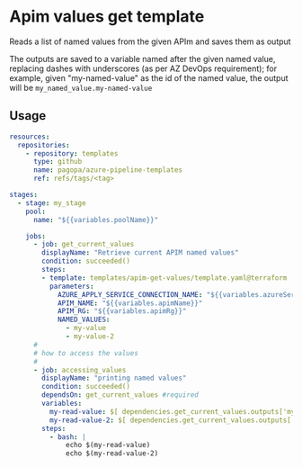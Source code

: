 # Apim values get template

Reads a list of named values from the given APIm and saves them as output

The outputs are saved to a variable named after the given named value, replacing dashes with underscores (as per AZ DevOps requirement);
for example, given "my-named-value" as the id of the named value, the output will be `my_named_value.my-named-value`


## Usage

```yaml
resources:
  repositories:
    - repository: templates
      type: github
      name: pagopa/azure-pipeline-templates
      ref: refs/tags/<tag>

stages:
  - stage: my_stage
    pool:
      name: "${{variables.poolName}}"

    jobs:
      - job: get_current_values
        displayName: "Retrieve current APIM named values"
        condition: succeeded()
        steps:
        - template: templates/apim-get-values/template.yaml@terraform
          parameters:
            AZURE_APPLY_SERVICE_CONNECTION_NAME: "${{variables.azureServiceConnectionApplyName}}"
            APIM_NAME: "${{variables.apimName}}"
            APIM_RG: "${{variables.apimRg}}"
            NAMED_VALUES:
              - my-value
              - my-value-2
      #
      # how to access the values
      #
      - job: accessing_values
        displayName: "printing named values"
        condition: succeeded()
        dependsOn: get_current_values #required
        variables:
          my-read-value: $[ dependencies.get_current_values.outputs['my_value.my-value'] ] #variable container name has underscores instead of dashes
          my-read-value-2: $[ dependencies.get_current_values.outputs['my_value_2.my-value-2'] ] #variable container name has underscores instead of dashes
        steps:
          - bash: |
              echo $(my-read-value)
              echo $(my-read-value-2)
```
